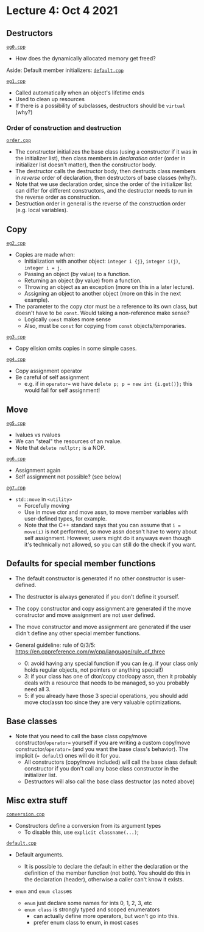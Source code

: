 # Lecture 4: Oct 4 2021

## Destructors

[`eg0.cpp`](eg0.cpp)

- How does the dynamically allocated memory get freed?

Aside: Default member initializers:
[`default.cpp`](default.cpp)

[`eg1.cpp`](eg1.cpp)

- Called automatically when an object's lifetime ends
- Used to clean up resources
- If there is a possibility of subclasses, destructors should be `virtual` (why?)

### Order of construction and destruction

[`order.cpp`](order.cpp)

- The constructor initializes the base class (using a constructor if it was in the initializer list), then class members in _declaration_ order (order in initializer list doesn't matter), then the constructor body.
- The destructor calls the destructor body, then destructs class members in _reverse_ order of declaration, then destructors of base classes (why?).
- Note that we use declaration order, since the order of the initializer list can differ for different constructors, and the destructor needs to run in the reverse order as construction.
- Destruction order in general is the reverse of the construction order (e.g. local variables).

## Copy

[`eg2.cpp`](eg2.cpp)

- Copies are made when:
  - Initialization with another object: `integer i {j}`, `integer i(j)`, `integer i = j`.
  - Passing an object (by value) to a function.
  - Returning an object (by value) from a function.
  - Throwing an object as an exception (more on this in a later lecture).
  - Assigning an object to another object (more on this in the next example).
- The parameter to the copy ctor must be a reference to its own class, but doesn't have to be `const`. Would taking a non-reference make sense?
  - Logically `const` makes more sense
  - Also, must be `const` for copying from `const` objects/temporaries.

[`eg3.cpp`](eg3.cpp)

- Copy elision omits copies in some simple cases.

[`eg4.cpp`](eg4.cpp)

- Copy assignment operator
- Be careful of self assignment
  - e.g. if in `operator=` we have `delete p; p = new int {i.get()};` this would fail for self assignment!

## Move

[`eg5.cpp`](eg5.cpp)

- lvalues vs rvalues
- We can "steal" the resources of an rvalue.
- Note that `delete nullptr;` is a NOP.

[`eg6.cpp`](eg6.cpp)

- Assignment again
- Self assignment not possible? (see below)

[`eg7.cpp`](eg7.cpp)

- `std::move` in `<utility>`
  - Forcefully moving
  - Use in move ctor and move assn, to move member variables with user-defined types, for example.
  - Note that the C++ standard says that you can assume that `i = move(i)` is not performed, so move assn doesn't have to worry about self assignment. However, users might do it anyways even though it's technically not allowed, so you can still do the check if you want.

## Defaults for special member functions

- The default constructor is generated if no other constructor is user-defined.
- The destructor is always generated if you don't define it yourself.
- The copy constructor and copy assignment are generated if the move constructor and move assignment are not user defined.
- The move constructor and move assignment are generated if the user didn't define any other special member functions.

- General guideline: rule of 0/3/5: https://en.cppreference.com/w/cpp/language/rule_of_three
  - 0: avoid having any special function if you can (e.g. if your class only holds regular objects, not pointers or anything special!)
  - 3: if your class has one of dtor/copy ctor/copy assn, then it probably deals with a resource that needs to be managed, so you probably need all 3.
  - 5: if you already have those 3 special operations, you should add move ctor/assn too since they are very valuable optimizations.

## Base classes

- Note that you need to call the base class copy/move constructor/`operator=` yourself if you are writing a custom copy/move constructor/`operator=` (and you want the base class's behavior). The implicit (`= default`) ones will do it for you.
  - All constructors (copy/move included) will call the base class default constructor if you don't call any base class constructor in the initializer list.
  - Destructors will also call the base class destructor (as noted above)

## Misc extra stuff

[`conversion.cpp`](conversion.cpp)

- Constructors define a conversion from its argument types
  - To disable this, use `explicit classname(...)`;

[`default.cpp`](default.cpp)

- Default arguments.
  - It is possible to declare the default in either the declaration or the definition of the member function (not both). You should do this in the declaration (header), otherwise a caller can't know it exists.

- `enum` and `enum class`es
  - `enum` just declare some names for ints 0, 1, 2, 3, etc
  - `enum class` is strongly typed and scoped enumerators
    - can actually define more operators, but won't go into this.
    - prefer enum class to enum, in most cases
